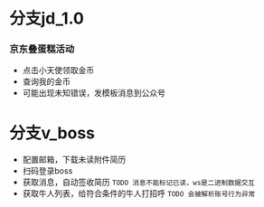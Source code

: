 # 分支jd_1.0

### 京东叠蛋糕活动

- 点击小天使领取金币
- 查询我的金币
- 可能出现未知错误，发模板消息到公众号

# 分支v_boss

- 配置邮箱，下载未读附件简历
- 扫码登录boss
- 获取消息，自动签收简历 `TODO 消息不能标记已读，ws是二进制数据交互`
- 获取牛人列表，给符合条件的牛人打招呼 `TODO 会被解析账号行为异常`